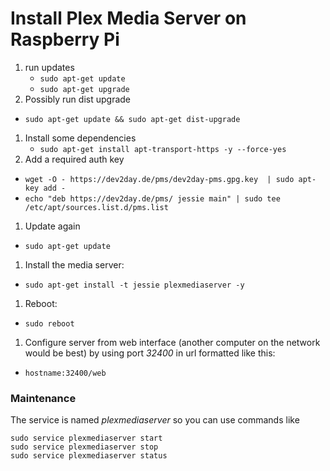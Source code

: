 # Install Plex Media Server on Raspberry Pi

1. run updates
	* `sudo apt-get update`
	* `sudo apt-get upgrade`
1. Possibly run dist upgrade
  * `sudo apt-get update && sudo apt-get dist-upgrade  `
1. Install some dependencies
	* `sudo apt-get install apt-transport-https -y --force-yes  `
1. Add a required auth key
  * `wget -O - https://dev2day.de/pms/dev2day-pms.gpg.key  | sudo apt-key add -`
  * `echo "deb https://dev2day.de/pms/ jessie main" | sudo tee /etc/apt/sources.list.d/pms.list  `
1. Update again
  * `sudo apt-get update`
1. Install the media server:
  * `sudo apt-get install -t jessie plexmediaserver -y`
1. Reboot:
  * `sudo reboot`
1. Configure server from web interface (another computer on the network would be best) by using port *32400* in url formatted like this:
  * `hostname:32400/web`


### Maintenance

The service is named *plexmediaserver* so you can use commands like

	sudo service plexmediaserver start
	sudo service plexmediaserver stop
	sudo service plexmediaserver status
